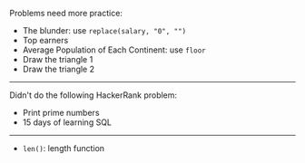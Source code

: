 Problems need more practice:

- The blunder: use ```replace(salary, "0", "")```
- Top earners
- Average Population of Each Continent: use ```floor```
- Draw the triangle 1
- Draw the triangle 2

---------------------------------------------------------


Didn't do the following HackerRank problem: 
- Print prime numbers 
- 15 days of learning SQL

----------------------------------------------------------

- ```len()```: length function 
